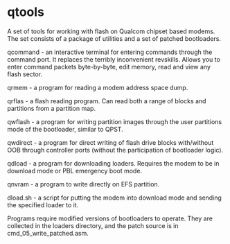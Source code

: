 # qtools
A set of tools for working with flash on Qualcom chipset based modems. The set consists of a package of utilities and a set of patched bootloaders.

qcommand - an interactive terminal for entering commands through the command port. It replaces the terribly inconvenient revskills. Allows you to enter command packets byte-by-byte, edit memory, read and view any flash sector.

qrmem - a program for reading a modem address space dump.

qrflas - a flash reading program. Can read both a range of blocks and partitions from a partition map.

qwflash - a program for writing partition images through the user partitions mode of the bootloader, similar to QPST.

qwdirect - a program for direct writing of flash drive blocks with/without OOB through controller ports (without the participation of bootloader logic).

qdload - a program for downloading loaders. Requires the modem to be in download mode or PBL emergency boot mode.

qnvram - a program to write directly on EFS partition.

dload.sh - a script for putting the modem into download mode and sending the specified loader to it.

Programs require modified versions of bootloaders to operate. They are collected in the loaders directory, and the patch source is in cmd_05_write_patched.asm.